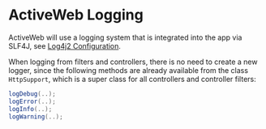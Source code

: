 <div class="page-header">
   <h1>ActiveWeb Logging</h1>
</div>


ActiveWeb will use a logging system that is integrated into the app  via SLF4J, see [Log4j2 Configuration](/log4j2_configuration).

When logging from filters and controllers, there is no need to create a new logger, since the following 
methods are already available from the class `HttpSupport`, which is a super class for all controllers and 
controller filters:  

        
```java
logDebug(..);
logError(..);
logInfo(..);
logWarning(..);
```


